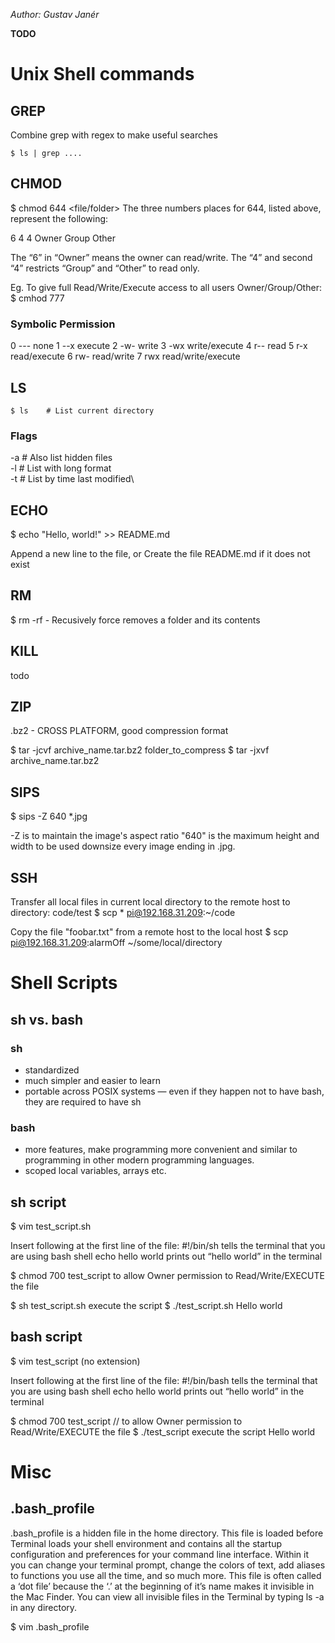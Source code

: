 _Author: Gustav Janér_

**TODO**

# Unix Shell commands

## GREP
Combine grep with regex to make useful searches
```
$ ls | grep ....
```

## CHMOD

$ chmod 644 <file/folder>
The three numbers places for 644, listed above, represent the following:

  6     4     4
Owner Group Other

The “6” in “Owner” means the owner can read/write. The “4” and second “4” restricts “Group” and “Other” to read only.

Eg. To give full Read/Write/Execute access to all users Owner/Group/Other:
$ cmhod 777 <file>


### Symbolic Permission
0	---	none
1	--x	execute
2	-w-	write
3	-wx	write/execute
4	r--	read
5	r-x	read/execute
6	rw-	read/write
7	rwx	read/write/execute


## LS
```
$ ls    # List current directory
```
### Flags
-a       # Also list hidden files\
-l       # List with long format\
-t       # List by time last modified\


## ECHO

$ echo "Hello, world!" >> README.md

Append a new line to the file, or
Create the file README.md if it does not exist


## RM

$ rm -rf <file> - Recusively force removes a folder and its contents


## KILL
todo

## ZIP
.bz2 - CROSS PLATFORM, good compression format

$ tar -jcvf archive_name.tar.bz2 folder_to_compress
$ tar -jxvf archive_name.tar.bz2

## SIPS
$ sips -Z 640 \*.jpg

-Z is to maintain the image's aspect ratio
"640" is the maximum height and width to be used
downsize every image ending in .jpg.


## SSH

Transfer all local files in current local directory to the remote host to directory: code/test
$ scp * pi@192.168.31.209:~/code

Copy the file "foobar.txt" from a remote host to the local host
$ scp pi@192.168.31.209:alarmOff ~/some/local/directory



# Shell Scripts
## sh vs. bash
### sh
- standardized
- much simpler and easier to learn
- portable across POSIX systems — even if they happen not to have bash, they are required to have sh

### bash
- more features, make programming more convenient and similar to programming in other modern programming languages.
- scoped local variables, arrays etc.

## sh script
$ vim test_script.sh

Insert following at the first line of the file:
	#!/bin/sh         tells the terminal that you are using bash shell
	echo hello world    prints out “hello world” in the terminal

$ chmod 700 test_script   to allow Owner permission to Read/Write/EXECUTE the file

$ sh test_script.sh    execute the script
$ ./test_script.sh
Hello world


## bash script
$ vim test_script  (no extension)

Insert following at the first line of the file:
	#!/bin/bash         tells the terminal that you are using bash shell
	echo hello world    prints out “hello world” in the terminal

$ chmod 700 test_script   // to allow Owner permission to Read/Write/EXECUTE the file
$ ./test_script           execute the script
Hello world


# Misc

## .bash_profile
.bash_profile is a hidden file in the home directory.
This file is loaded before Terminal loads your shell environment and
contains all the startup configuration and preferences for your command line interface.
Within it you can change your terminal prompt, change the colors of text,
add aliases to functions you use all the time, and so much more.
This file is often called a ‘dot file’ because the ‘.’ at the beginning
of it’s name makes it invisible in the Mac Finder. You can view all
invisible files in the Terminal by typing ls -a in any directory.

$ vim .bash_profile

